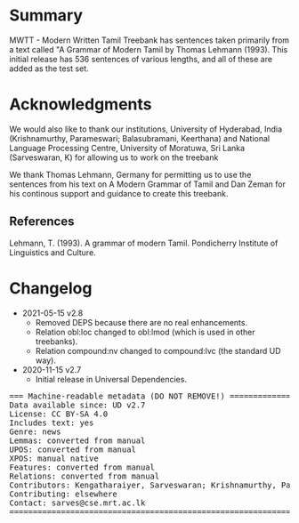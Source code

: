 # Summary

MWTT - Modern Written Tamil Treebank has sentences taken primarily from a text called "A Grammar of Modern Tamil by Thomas Lehmann (1993). This initial release has 536 sentences of various lengths, and all of these are added as the test set.

# Acknowledgments

We would also like to thank our institutions,
University of Hyderabad, India (Krishnamurthy, Parameswari; Balasubramani, Keerthana)
and
National Language Processing Centre, University of Moratuwa, Sri Lanka (Sarveswaran, K)
for allowing us to work on the treebank

We thank Thomas Lehmann, Germany for permitting us to use the sentences from his text on A Modern Grammar of Tamil
and Dan Zeman for his continous support and guidance to create this treebank.

## References

Lehmann, T. (1993). A grammar of modern Tamil. Pondicherry Institute of Linguistics and Culture.

# Changelog

* 2021-05-15 v2.8
  * Removed DEPS because there are no real enhancements.
  * Relation obl:loc changed to obl:lmod (which is used in other treebanks).
  * Relation compound:nv changed to compound:lvc (the standard UD way).
* 2020-11-15 v2.7
  * Initial release in Universal Dependencies.


<pre>
=== Machine-readable metadata (DO NOT REMOVE!) ================================
Data available since: UD v2.7
License: CC BY-SA 4.0
Includes text: yes
Genre: news
Lemmas: converted from manual
UPOS: converted from manual
XPOS: manual native
Features: converted from manual
Relations: converted from manual
Contributors: Kengatharaiyer, Sarveswaran; Krishnamurthy, Parameswari; Balasubramani, Keerthana
Contributing: elsewhere
Contact: sarves@cse.mrt.ac.lk
===============================================================================
</pre>
